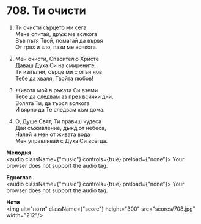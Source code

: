 # 708. Ти очисти

1. Ти очисти сърцето ми сега  
Мене опитай, дръж ме всякога  
Във пътя Твой, помагай да вървя  
От грях и зло, пази ме всякога.  

2. Мен очисти, Спасителю Христе  
Даваш Духа Си на смирените,  
Ти изпълни, сърце ми с огън нов  
Тебе да хваля, Твойта любов!

3. Живота мой в ръката Си вземи  
Тебе да следвам аз през всички дни,  
Волята Ти, да търся всякога  
И вярно да Те следвам към дома.  

4. О, Душе Свят, Ти правиш чудеса  
Дай съживление, дъжд от небеса,  
Налей и мен от живата вода  
Мен управлявай с Духа Си всегда.

**Мелодия**  
<audio className={"music"} controls={true} preload={"none"}>
    <source src="mp3/708.mp3" type="audio/mpeg"/>
    Your browser does not support the audio tag.
</audio>

**Едноглас**  
<audio className={"music"} controls={true} preload={"none"}>
    <source src="transp/708.mp3" type="audio/mpeg"/>
    Your browser does not support the audio tag.
</audio>

**Ноти**  
<img alt="ноти" className={"score"} height="300" src="scores/708.jpg" width="212"/>
